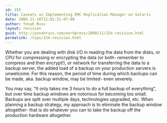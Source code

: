 ```yaml
---
id: 155
title: Caveats on Implementing EMC Replication Manager on Solaris
date: 2009-11-16T12:01:51-07:00
author: Yonah Russ
layout: revision
guid: http://yonahruss.com/wordpress/2009/11/154-revision.html
permalink: /tips/154-revision.html
---
```

Whether you are dealing with disk I/O in reading the data from the disks, or CPU for compressing or encrypting the data (or both- remember to compress and then encrypt!), or network for transferring the data to a backup server, the added load of a backup on your production servers is unwelcome. For this reason, the period of time during which backups can be made, aka. backup window, may be limited- even severely.

You may say, &#8220;It only takes me 3 hours to do a full backup of everything&#8221;, but over time backup windows are notorious for becoming too small. Backups are split over multiple days, technologies upgraded, etc. When planning a backup strategy, my approach is to eliminate the backup window altogether- that is do whatever you can to take the backup off the production hardware altogether.